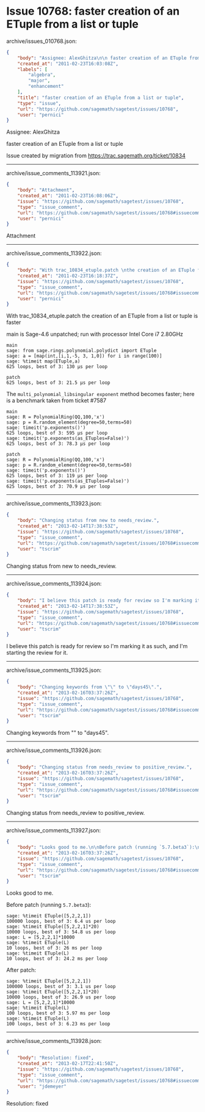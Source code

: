 # Issue 10768: faster creation of an ETuple from a list or tuple

archive/issues_010768.json:
```json
{
    "body": "Assignee: AlexGhitza\n\n faster creation of an ETuple from a list or tuple\n\nIssue created by migration from https://trac.sagemath.org/ticket/10834\n\n",
    "created_at": "2011-02-23T16:03:08Z",
    "labels": [
        "algebra",
        "major",
        "enhancement"
    ],
    "title": "faster creation of an ETuple from a list or tuple",
    "type": "issue",
    "url": "https://github.com/sagemath/sagetest/issues/10768",
    "user": "pernici"
}
```
Assignee: AlexGhitza

 faster creation of an ETuple from a list or tuple

Issue created by migration from https://trac.sagemath.org/ticket/10834





---

archive/issue_comments_113921.json:
```json
{
    "body": "Attachment",
    "created_at": "2011-02-23T16:08:06Z",
    "issue": "https://github.com/sagemath/sagetest/issues/10768",
    "type": "issue_comment",
    "url": "https://github.com/sagemath/sagetest/issues/10768#issuecomment-113921",
    "user": "pernici"
}
```

Attachment



---

archive/issue_comments_113922.json:
```json
{
    "body": "With trac_10834_etuple.patch \nthe creation of an ETuple from a list or tuple is faster\n\nmain is Sage-4.6 unpatched; run with processor Intel Core i7 2.80GHz\n\n```\nmain\nsage: from sage.rings.polynomial.polydict import ETuple\nsage: a = [map(int,[i,1,-5, 3, 1,0]) for i in range(100)]\nsage: %timeit map(ETuple,a)\n625 loops, best of 3: 130 \u00b5s per loop\n\npatch\n625 loops, best of 3: 21.5 \u00b5s per loop\n```\n\n\n\nThe `multi_polynomial_libsingular exponent` method becomes faster;\nhere is a benchmark taken from ticket #7587\n\n\n```\nmain\nsage: R = PolynomialRing(QQ,100,'x')\nsage: p = R.random_element(degree=50,terms=50)\nsage: timeit('p.exponents()')\n625 loops, best of 3: 595 \u00b5s per loop\nsage: timeit('p.exponents(as_ETuples=False)')\n625 loops, best of 3: 78.3 \u00b5s per loop\n\npatch\nsage: R = PolynomialRing(QQ,100,'x')\nsage: p = R.random_element(degree=50,terms=50)\nsage: timeit('p.exponents()')\n625 loops, best of 3: 119 \u00b5s per loop\nsage: timeit('p.exponents(as_ETuples=False)')\n625 loops, best of 3: 70.9 \u00b5s per loop\n```\n",
    "created_at": "2011-02-23T16:18:37Z",
    "issue": "https://github.com/sagemath/sagetest/issues/10768",
    "type": "issue_comment",
    "url": "https://github.com/sagemath/sagetest/issues/10768#issuecomment-113922",
    "user": "pernici"
}
```

With trac_10834_etuple.patch 
the creation of an ETuple from a list or tuple is faster

main is Sage-4.6 unpatched; run with processor Intel Core i7 2.80GHz

```
main
sage: from sage.rings.polynomial.polydict import ETuple
sage: a = [map(int,[i,1,-5, 3, 1,0]) for i in range(100)]
sage: %timeit map(ETuple,a)
625 loops, best of 3: 130 µs per loop

patch
625 loops, best of 3: 21.5 µs per loop
```



The `multi_polynomial_libsingular exponent` method becomes faster;
here is a benchmark taken from ticket #7587


```
main
sage: R = PolynomialRing(QQ,100,'x')
sage: p = R.random_element(degree=50,terms=50)
sage: timeit('p.exponents()')
625 loops, best of 3: 595 µs per loop
sage: timeit('p.exponents(as_ETuples=False)')
625 loops, best of 3: 78.3 µs per loop

patch
sage: R = PolynomialRing(QQ,100,'x')
sage: p = R.random_element(degree=50,terms=50)
sage: timeit('p.exponents()')
625 loops, best of 3: 119 µs per loop
sage: timeit('p.exponents(as_ETuples=False)')
625 loops, best of 3: 70.9 µs per loop
```




---

archive/issue_comments_113923.json:
```json
{
    "body": "Changing status from new to needs_review.",
    "created_at": "2013-02-14T17:38:53Z",
    "issue": "https://github.com/sagemath/sagetest/issues/10768",
    "type": "issue_comment",
    "url": "https://github.com/sagemath/sagetest/issues/10768#issuecomment-113923",
    "user": "tscrim"
}
```

Changing status from new to needs_review.



---

archive/issue_comments_113924.json:
```json
{
    "body": "I believe this patch is ready for review so I'm marking it as such, and I'm starting the review for it.",
    "created_at": "2013-02-14T17:38:53Z",
    "issue": "https://github.com/sagemath/sagetest/issues/10768",
    "type": "issue_comment",
    "url": "https://github.com/sagemath/sagetest/issues/10768#issuecomment-113924",
    "user": "tscrim"
}
```

I believe this patch is ready for review so I'm marking it as such, and I'm starting the review for it.



---

archive/issue_comments_113925.json:
```json
{
    "body": "Changing keywords from \"\" to \"days45\".",
    "created_at": "2013-02-16T03:37:26Z",
    "issue": "https://github.com/sagemath/sagetest/issues/10768",
    "type": "issue_comment",
    "url": "https://github.com/sagemath/sagetest/issues/10768#issuecomment-113925",
    "user": "tscrim"
}
```

Changing keywords from "" to "days45".



---

archive/issue_comments_113926.json:
```json
{
    "body": "Changing status from needs_review to positive_review.",
    "created_at": "2013-02-16T03:37:26Z",
    "issue": "https://github.com/sagemath/sagetest/issues/10768",
    "type": "issue_comment",
    "url": "https://github.com/sagemath/sagetest/issues/10768#issuecomment-113926",
    "user": "tscrim"
}
```

Changing status from needs_review to positive_review.



---

archive/issue_comments_113927.json:
```json
{
    "body": "Looks good to me.\n\nBefore patch (running `5.7.beta3`):\n\n```\nsage: %timeit ETuple([5,2,2,1])\n100000 loops, best of 3: 6.4 us per loop\nsage: %timeit ETuple([5,2,2,1]*20)\n10000 loops, best of 3: 54.8 us per loop\nsage: L = [5,2,2,1]*10000         \nsage: %timeit ETuple(L)           \n10 loops, best of 3: 26 ms per loop\nsage: %timeit ETuple(L)\n10 loops, best of 3: 24.2 ms per loop\n```\n\n\nAfter patch:\n\n```\nsage: %timeit ETuple([5,2,2,1])\n100000 loops, best of 3: 3.1 us per loop\nsage: %timeit ETuple([5,2,2,1]*20)\n10000 loops, best of 3: 26.9 us per loop\nsage: L = [5,2,2,1]*10000\nsage: %timeit ETuple(L)           \n100 loops, best of 3: 5.97 ms per loop\nsage: %timeit ETuple(L)\n100 loops, best of 3: 6.23 ms per loop\n```\n",
    "created_at": "2013-02-16T03:37:26Z",
    "issue": "https://github.com/sagemath/sagetest/issues/10768",
    "type": "issue_comment",
    "url": "https://github.com/sagemath/sagetest/issues/10768#issuecomment-113927",
    "user": "tscrim"
}
```

Looks good to me.

Before patch (running `5.7.beta3`):

```
sage: %timeit ETuple([5,2,2,1])
100000 loops, best of 3: 6.4 us per loop
sage: %timeit ETuple([5,2,2,1]*20)
10000 loops, best of 3: 54.8 us per loop
sage: L = [5,2,2,1]*10000         
sage: %timeit ETuple(L)           
10 loops, best of 3: 26 ms per loop
sage: %timeit ETuple(L)
10 loops, best of 3: 24.2 ms per loop
```


After patch:

```
sage: %timeit ETuple([5,2,2,1])
100000 loops, best of 3: 3.1 us per loop
sage: %timeit ETuple([5,2,2,1]*20)
10000 loops, best of 3: 26.9 us per loop
sage: L = [5,2,2,1]*10000
sage: %timeit ETuple(L)           
100 loops, best of 3: 5.97 ms per loop
sage: %timeit ETuple(L)
100 loops, best of 3: 6.23 ms per loop
```




---

archive/issue_comments_113928.json:
```json
{
    "body": "Resolution: fixed",
    "created_at": "2013-02-17T22:41:50Z",
    "issue": "https://github.com/sagemath/sagetest/issues/10768",
    "type": "issue_comment",
    "url": "https://github.com/sagemath/sagetest/issues/10768#issuecomment-113928",
    "user": "jdemeyer"
}
```

Resolution: fixed
